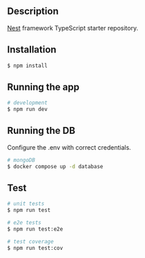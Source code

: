 ## Description

[Nest](https://github.com/nestjs/nest) framework TypeScript starter repository.

## Installation

```bash
$ npm install
```

## Running the app

```bash
# development
$ npm run dev
```

## Running the DB

Configure the .env with correct credentials.

```bash
# mongoDB
$ docker compose up -d database
```

## Test

```bash
# unit tests
$ npm run test

# e2e tests
$ npm run test:e2e

# test coverage
$ npm run test:cov
```
